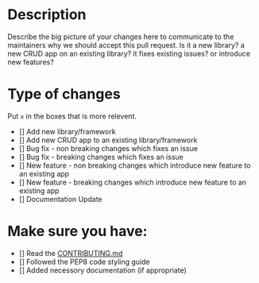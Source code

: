# Description

Describe the big picture of your changes here to communicate to the maintainers why we should accept this pull request. Is it a new library? a new CRUD app on
an existing library? it fixes existing issues? or introduce new features?

# Type of changes

Put `x` in the boxes that is more relevent.

- [] Add new library/framework
- [] Add new CRUD app to an existing library/framework
- [] Bug fix - non breaking changes which fixes an issue
- [] Bug fix - breaking changes which fixes an issue
- [] New feature - non breaking changes which introduce new feature to an existing app
- [] New feature - breaking changes which introduce new feature to an existing app
- [] Documentation Update

# Make sure you have:

- [] Read the [CONTRIBUTING.md](https://github.com/pygrammers-org/intro.py/blob/main/CONTRIBUTING.md)
- [] Followed the PEP8 code styling guide
- [] Added necessory documentation (if appropriate)

